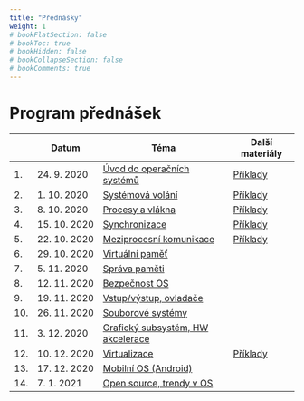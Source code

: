 ```yaml
---
title: "Přednášky"
weight: 1
# bookFlatSection: false
# bookToc: true
# bookHidden: false
# bookCollapseSection: false
# bookComments: true
---
```


# Program přednášek
|     | Datum        | Téma                                     | Další materiály |
|-----|--------------|------------------------------------------|-----------------|
| 1.  | 24. 9. 2020  | [Úvod do operačních systémů][l1]         | [Příklady][p1]  |
| 2.  | 1. 10. 2020  | [Systémová volání][l2]                   | [Příklady][p2]  |
| 3.  | 8. 10. 2020  | [Procesy a vlákna][l3]                   | [Příklady][p3]  |
| 4.  | 15. 10. 2020 | [Synchronizace][l4]                      | [Příklady][p4]  |
| 5.  | 22. 10. 2020 | [Meziprocesní komunikace][l5]            | [Příklady][p5]  |
| 6.  | 29. 10. 2020 | [Virtuální paměť][l6]                    |                 |
| 7.  | 5. 11. 2020  | [Správa paměti][l7]                      |                 |
| 8.  | 12. 11. 2020 | [Bezpečnost OS][l8]                      |                 |
| 9.  | 19. 11. 2020 | [Vstup/výstup, ovladače][l9]             |                 |
| 10. | 26. 11. 2020 | [Souborové systémy][l10]                 |                 |
| 11. | 3. 12. 2020  | [Grafický subsystém, HW akcelerace][l11] |                 |
| 12. | 10. 12. 2020 | [Virtualizace][l12]                      | [Příklady][p12] |
| 13. | 17. 12. 2020 | [Mobilní OS (Android)][l13]              |                 |
| 14. | 7. 1. 2021   | [Open source, trendy v OS][l14]          |                 |

[p1]: pdf/01-priklady.tgz
[p2]: pdf/02-priklady.tgz
[p3]: pdf/03-priklady.tgz
[p4]: pdf/04-priklady.tgz
[p5]: pdf/05-priklady.tgz
[p12]: pdf/kvmtest.tar.gz

[l1]: pdf/lekce01.pdf
[l2]: pdf/lekce02.pdf
[l3]: pdf/lekce03.pdf
[l4]: pdf/lekce04.pdf
[l5]: pdf/lekce05.pdf
[l6]: pdf/lekce06.pdf
[l7]: pdf/lekce07.pdf
[l8]: pdf/lekce08_security.pdf
[l9]: pdf/lekce09_io.pdf
[l10]: pdf/lekce10_fs.pdf
[l11]: pdf/osy11.pdf
[l12]: pdf/lekce12_virt.pdf
[l13]: pdf/osy13.pdf
[l14]: pdf/osy14.pdf

